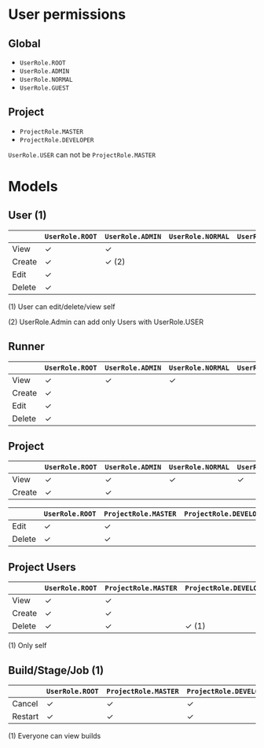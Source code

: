 # User permissions

## Global

* `UserRole.ROOT`
* `UserRole.ADMIN`
* `UserRole.NORMAL`
* `UserRole.GUEST`

## Project

* `ProjectRole.MASTER`
* `ProjectRole.DEVELOPER`

`UserRole.USER` can not be `ProjectRole.MASTER`

# Models

## User (1)

|        | `UserRole.ROOT` | `UserRole.ADMIN` | `UserRole.NORMAL` | `UserRole.GUEST` |
|:-------|:----------------|:-----------------|:----------------|:----------------|
| View   | ✓               | ✓                |                 | |
| Create | ✓               | ✓ (2)            |                 | |
| Edit   | ✓               |                  |                 | |
| Delete | ✓               |                  |                 | |

(1) User can edit/delete/view self

(2) UserRole.Admin can add only Users with UserRole.USER

## Runner

|        | `UserRole.ROOT` | `UserRole.ADMIN` | `UserRole.NORMAL` | `UserRole.GUEST` |
|:-------|:----------------|:-----------------|:----------------|:----------------|
| View   | ✓               | ✓                | ✓               | |
| Create | ✓               |                  |                 | |
| Edit   | ✓               |                  |                 | |
| Delete | ✓               |                  |                 | |

## Project

|        | `UserRole.ROOT` | `UserRole.ADMIN` | `UserRole.NORMAL` | `UserRole.GUEST` |
|:-------|:----------------|:-----------------|:----------------|:----------------|
| View | ✓               | ✓                |  ✓               | ✓ |
| Create | ✓               | ✓                |                 | |

|        | `UserRole.ROOT` | `ProjectRole.MASTER` | `ProjectRole.DEVELOPER` | `ProjectRole.GUEST` |
|:-------|:----------------|:---------------------|:------------------------|:--------------------|
| Edit   | ✓               | ✓                    |                         |                     |
| Delete | ✓               | ✓                    |                         |                     |

## Project Users

|        | `UserRole.ROOT` | `ProjectRole.MASTER` | `ProjectRole.DEVELOPER` |
|:-------|:----------------|:---------------------|:------------------------|
| View   | ✓               | ✓                    |                         |
| Create | ✓               | ✓                    |                         |
| Delete | ✓               | ✓                    | ✓ (1)                   |

(1) Only self

## Build/Stage/Job (1)

|        | `UserRole.ROOT` | `ProjectRole.MASTER` | `ProjectRole.DEVELOPER` | `UserRole.GUEST` |
|:-------|:----------------|:---------------------|:------------------------|:--------------------|
| Cancel | ✓               | ✓                    | ✓                       |                     |
| Restart | ✓               | ✓                    | ✓                       |                     |

(1) Everyone can view builds